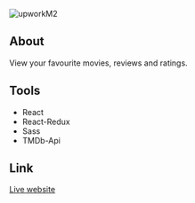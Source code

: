 ![upworkM2](https://user-images.githubusercontent.com/65251662/160618009-7bcd8cef-7ff8-4f7b-a53d-e9e57fcc2ab8.png)

## About

View your favourite movies, reviews and ratings.

## Tools

- React 
- React-Redux 
- Sass 
- TMDb-Api

## Link

[Live website](https://movie-app-c3582.web.app/)
